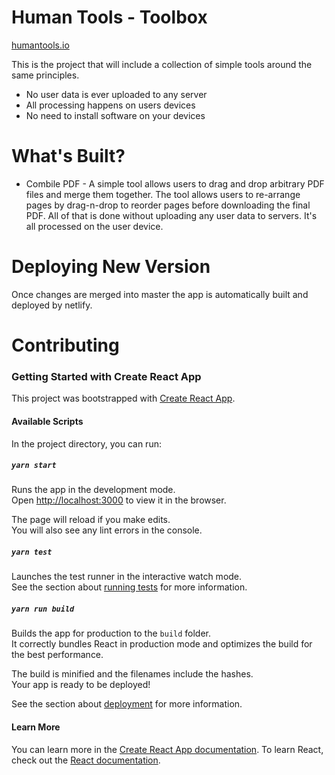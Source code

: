 # Human Tools - Toolbox

[humantools.io](https://humantools.io/)

This is the project that will include a collection of simple tools around the same principles.

- No user data is ever uploaded to any server
- All processing happens on users devices
- No need to install software on your devices

# What's Built?

- Combile PDF - A simple tool allows users to drag and drop arbitrary PDF files and merge them together. The tool allows users to re-arrange pages by drag-n-drop to reorder pages before downloading the final PDF. All of that is done without uploading any user data to servers. It's all processed on the user device.

# Deploying New Version

Once changes are merged into master the app is automatically built and deployed by netlify.

# Contributing

### Getting Started with Create React App

This project was bootstrapped with [Create React App](https://github.com/facebook/create-react-app).

#### Available Scripts

In the project directory, you can run:

##### `yarn start`

Runs the app in the development mode.\
Open [http://localhost:3000](http://localhost:3000) to view it in the browser.

The page will reload if you make edits.\
You will also see any lint errors in the console.

##### `yarn test`

Launches the test runner in the interactive watch mode.\
See the section about [running tests](https://facebook.github.io/create-react-app/docs/running-tests) for more information.

##### `yarn run build`

Builds the app for production to the `build` folder.\
It correctly bundles React in production mode and optimizes the build for the best performance.

The build is minified and the filenames include the hashes.\
Your app is ready to be deployed!

See the section about [deployment](https://facebook.github.io/create-react-app/docs/deployment) for more information.

#### Learn More

You can learn more in the [Create React App documentation](https://facebook.github.io/create-react-app/docs/getting-started).
To learn React, check out the [React documentation](https://reactjs.org/).
